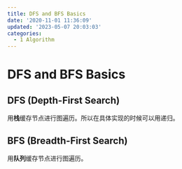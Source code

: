 ```yaml
---
title: DFS and BFS Basics
date: '2020-11-01 11:36:09'
updated: '2023-05-07 20:03:03'
categories:
  - 1 Algorithm
---
```

# DFS and BFS Basics

## DFS (Depth-First Search)

用**栈**缓存节点进行图遍历。所以在具体实现的时候可以用递归。

## BFS (Breadth-First Search)

用**队列**缓存节点进行图遍历。
